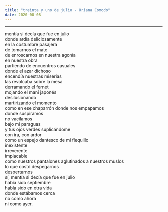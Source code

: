```yaml
---
title: "treinta y uno de julio - Oriana Comodo"
date: 2020-08-08
---
```

<hr>

mentía si decía que fue en julio<br>
donde ardía deliciosamente<br>
en la costumbre pasajera <br>
de tomarnos el mate<br>
de enroscarnos en nuestra agonía<br>
en nuestra obra<br>
partiendo de encuentros casuales<br>
donde el azar dichoso<br>
encendía nuestras miserias<br>
las revolcaba sobre la mesa<br>
derramando el fernet<br>
mojando el maní japonés<br>
desilusionando<br>
martirizando el momento<br>
como en ese chaparrón donde nos empapamos<br>
donde suspiramos <br>
no vacilamos<br>
bajo mi paraguas<br>
y tus ojos verdes suplicándome<br>
con ira, con ardor<br>
como un espejo dantesco de mi flequillo<br>
inexistente<br>
irreverente <br>
implacable<br>
como nuestros pantalones aglutinados a nuestros muslos<br>
lo que costó despegarnos<br>
despertarnos<br>
sí, mentía si decía que fue en julio<br>
había sido septiembre<br>
había sido en otra vida<br>
donde estábamos cerca<br>
no como ahora<br>
ni como ayer. <br>



